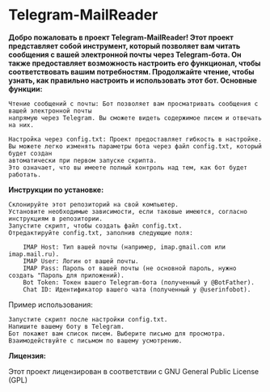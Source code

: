 # Telegram-MailReader

**Добро пожаловать в проект Telegram-MailReader! Этот проект представляет собой инструмент, который позволяет вам читать сообщения с вашей электронной почты через Telegram-бота. Он также предоставляет возможность настроить его функционал, чтобы соответствовать вашим потребностям. Продолжайте чтение, чтобы узнать, как правильно настроить и использовать этот бот.
Основные функции:**

    Чтение сообщений с почты: Бот позволяет вам просматривать сообщения с вашей электронной почты 
    напрямую через Telegram. Вы сможете видеть содержимое писем и отвечать на них.

    Настройка через config.txt: Проект предоставляет гибкость в настройке. 
    Вы можете легко изменять параметры бота через файл config.txt, который будет создан 
    автоматически при первом запуске скрипта. 
    Это означает, что вы имеете полный контроль над тем, как бот будет работать.

**Инструкции по установке:**

    Склонируйте этот репозиторий на свой компьютер.
    Установите необходимые зависимости, если таковые имеются, согласно инструкциям в репозитории.
    Запустите скрипт, чтобы создать файл config.txt.
    Отредактируйте config.txt, заполнив следующие поля:
    
        IMAP Host: Тип вашей почты (например, imap.gmail.com или imap.mail.ru).
        IMAP User: Логин от вашей почты.
        IMAP Pass: Пароль от вашей почты (не основной пароль, нужно создать "Пароль для приложений).
        Bot Token: Токен вашего Telegram-бота (полученный у @BotFather).
        Chat ID: Идентификатор вашего чата (полученный у @userinfobot).

Пример использования:

    Запустите скрипт после настройки config.txt.
    Напишите вашему боту в Telegram.
    Бот покажет вам список писем. Выберите письмо для просмотра.
    Взаимодействуйте с письмом по вашему усмотрению.

**Лицензия:**

Этот проект лицензирован в соответствии с GNU General Public License (GPL)

